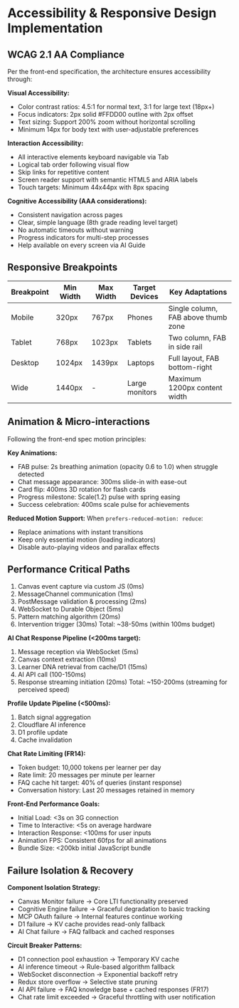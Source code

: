 # Accessibility & Responsive Design Implementation

## WCAG 2.1 AA Compliance

Per the front-end specification, the architecture ensures accessibility through:

**Visual Accessibility:**
- Color contrast ratios: 4.5:1 for normal text, 3:1 for large text (18px+)
- Focus indicators: 2px solid #FFDD00 outline with 2px offset
- Text sizing: Support 200% zoom without horizontal scrolling
- Minimum 14px for body text with user-adjustable preferences

**Interaction Accessibility:**
- All interactive elements keyboard navigable via Tab
- Logical tab order following visual flow
- Skip links for repetitive content
- Screen reader support with semantic HTML5 and ARIA labels
- Touch targets: Minimum 44x44px with 8px spacing

**Cognitive Accessibility (AAA considerations):**
- Consistent navigation across pages
- Clear, simple language (8th grade reading level target)
- No automatic timeouts without warning
- Progress indicators for multi-step processes
- Help available on every screen via AI Guide

## Responsive Breakpoints

| Breakpoint | Min Width | Max Width | Target Devices | Key Adaptations |
|------------|-----------|-----------|----------------|----------------|
| Mobile | 320px | 767px | Phones | Single column, FAB above thumb zone |
| Tablet | 768px | 1023px | Tablets | Two column, FAB in side rail |
| Desktop | 1024px | 1439px | Laptops | Full layout, FAB bottom-right |
| Wide | 1440px | - | Large monitors | Maximum 1200px content width |

## Animation & Micro-interactions

Following the front-end spec motion principles:

**Key Animations:**
- FAB pulse: 2s breathing animation (opacity 0.6 to 1.0) when struggle detected
- Chat message appearance: 300ms slide-in with ease-out
- Card flip: 400ms 3D rotation for flash cards
- Progress milestone: Scale(1.2) pulse with spring easing
- Success celebration: 400ms scale pulse for achievements

**Reduced Motion Support:**
When `prefers-reduced-motion: reduce`:
- Replace animations with instant transitions
- Keep only essential motion (loading indicators)
- Disable auto-playing videos and parallax effects

## Performance Critical Paths

1. Canvas event capture via custom JS (0ms)
2. MessageChannel communication (1ms)
3. PostMessage validation & processing (2ms)
4. WebSocket to Durable Object (5ms)
5. Pattern matching algorithm (20ms)
6. Intervention trigger (30ms)
   Total: ~38-50ms (within 100ms budget)

**AI Chat Response Pipeline (<200ms target):**

1. Message reception via WebSocket (5ms)
2. Canvas context extraction (10ms)
3. Learner DNA retrieval from cache/D1 (15ms)
4. AI API call (100-150ms)
5. Response streaming initiation (20ms)
   Total: ~150-200ms (streaming for perceived speed)

**Profile Update Pipeline (<500ms):**

1. Batch signal aggregation
2. Cloudflare AI inference
3. D1 profile update
4. Cache invalidation

**Chat Rate Limiting (FR14):**

- Token budget: 10,000 tokens per learner per day
- Rate limit: 20 messages per minute per learner
- FAQ cache hit target: 40% of queries (instant response)
- Conversation history: Last 20 messages retained in memory

**Front-End Performance Goals:**
- Initial Load: <3s on 3G connection
- Time to Interactive: <5s on average hardware
- Interaction Response: <100ms for user inputs
- Animation FPS: Consistent 60fps for all animations
- Bundle Size: <200kb initial JavaScript bundle

## Failure Isolation & Recovery

**Component Isolation Strategy:**

- Canvas Monitor failure → Core LTI functionality preserved
- Cognitive Engine failure → Graceful degradation to basic tracking
- MCP OAuth failure → Internal features continue working
- D1 failure → KV cache provides read-only fallback
- AI Chat failure → FAQ fallback and cached responses

**Circuit Breaker Patterns:**

- D1 connection pool exhaustion → Temporary KV cache
- AI inference timeout → Rule-based algorithm fallback
- WebSocket disconnection → Exponential backoff retry
- Redux store overflow → Selective state pruning
- AI API failure → FAQ knowledge base + cached responses (FR17)
- Chat rate limit exceeded → Graceful throttling with user notification
